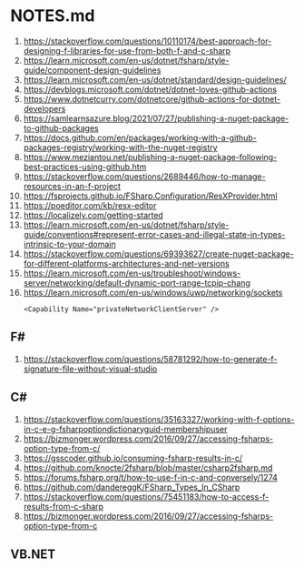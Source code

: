 # NOTES.md

1. https://stackoverflow.com/questions/10110174/best-approach-for-designing-f-libraries-for-use-from-both-f-and-c-sharp
2. https://learn.microsoft.com/en-us/dotnet/fsharp/style-guide/component-design-guidelines
3. https://learn.microsoft.com/en-us/dotnet/standard/design-guidelines/
4. https://devblogs.microsoft.com/dotnet/dotnet-loves-github-actions
5. https://www.dotnetcurry.com/dotnetcore/github-actions-for-dotnet-developers
6. https://samlearnsazure.blog/2021/07/27/publishing-a-nuget-package-to-github-packages
7. https://docs.github.com/en/packages/working-with-a-github-packages-registry/working-with-the-nuget-registry
8. https://www.meziantou.net/publishing-a-nuget-package-following-best-practices-using-github.htm
9. https://stackoverflow.com/questions/2689446/how-to-manage-resources-in-an-f-project
10. https://fsprojects.github.io/FSharp.Configuration/ResXProvider.html
11. https://poeditor.com/kb/resx-editor
12. https://localizely.com/getting-started
13. https://learn.microsoft.com/en-us/dotnet/fsharp/style-guide/conventions#represent-error-cases-and-illegal-state-in-types-intrinsic-to-your-domain
14. https://stackoverflow.com/questions/69393627/create-nuget-package-for-different-platforms-architectures-and-net-versions
15. https://learn.microsoft.com/en-us/troubleshoot/windows-server/networking/default-dynamic-port-range-tcpip-chang
16. https://learn.microsoft.com/en-us/windows/uwp/networking/sockets
    ```
    <Capability Name="privateNetworkClientServer" />
    ```


## F#
1. https://stackoverflow.com/questions/58781292/how-to-generate-f-signature-file-without-visual-studio

## C#

1. https://stackoverflow.com/questions/35163327/working-with-f-options-in-c-e-g-fsharpoptiondictionaryguid-membershipuser
2. https://bizmonger.wordpress.com/2016/09/27/accessing-fsharps-option-type-from-c/
3. https://gsscoder.github.io/consuming-fsharp-results-in-c/
4. https://github.com/knocte/2fsharp/blob/master/csharp2fsharp.md
5. https://forums.fsharp.org/t/how-to-use-f-in-c-and-conversely/1274
6. https://github.com/dandereggK/FSharp_Types_In_CSharp
7. https://stackoverflow.com/questions/75451183/how-to-access-f-results-from-c-sharp
8. https://bizmonger.wordpress.com/2016/09/27/accessing-fsharps-option-type-from-c

## VB.NET